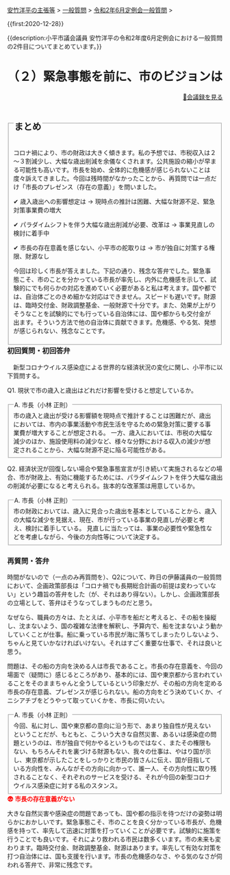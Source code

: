 <p class="breadcrumbs"><a href="../../../index.md">安竹洋平の主張等</a> > <a href="../../index.md">一般質問</a> > <a href="./index.md">令和2年6月定例会一般質問</a> > 

{{first:2020-12-28}}

{{description:小平市議会議員 安竹洋平の令和2年度6月定例会における一般質問の2件目についてまとめています。}}

<style type="text/css">
h4 {
  text-decoration: underline;
}
</style>

# （２）緊急事態を前に、市のビジョンは

<p style="text-align:right"><a href="xx">📄会議録を見る</a></p>

<fieldset class="point">
  <legend>
    <h2 class="point"> まとめ </h2>
  </legend>
  <p class="point">コロナ禍により、市の財政は大きく傾きます。私の予想では、市税収入は２～３割減少し、大幅な歳出削減を余儀なくされます。公共施設の縮小が早まる可能性も高いです。市長を始め、全体的に危機感が感じられないことは度々訴えてきました。今回は残時間がなかったことから、再質問では一点だけ「市長のプレゼンス（存在の意義）」を問いました。</p>
  <p class="point">✔ 歳入歳出への影響想定は<span> → 現時点の推計は困難、大幅な財源不足、緊急対策事業費の増大</span></p>
  <p class="point">✔ パラダイムシフトを伴う大幅な歳出削減が必要、改革は<span> → 事業見直しの検討に着手中</span></p>
  <p class="point">✔ 市長の存在意義を感じない、小平市の舵取りは<span> → 市が独自に対策する権限、財源なし</span></p>
  <p class="point">今回は珍しく市長が答えました。下記の通り、残念な答弁でした。緊急事態こそ、市のことを分かっている市長が率先し、内外に危機感を示して、試験的にでも何らかの対応を進めていく必要があると私は考えます。国や都では、自治体ごとのきめ細かな対応はできません。スピードも遅いです。財源は、臨時交付金、財政調整基金、一般財源で十分です。また、効果が上がりそうなことを試験的にでも行っている自治体には、国や都からも交付金が出ます。そういう方法で他の自治体に貢献できます。危機感、やる気、発想が感じられない、残念なことです。</p>
</fieldset>

<h3 style="margin-top:0"> 初回質問・初回答弁</h3>

<div class="letter">

　新型コロナウイルス感染症による世界的な経済状況の変化に関し、小平市に以下質問する。

<span class="q-a">Q1.</span> 現状で市の歳入と歳出はどれだけ影響を受けると想定しているか。

<fieldset class="touben">
<legend><span class="q-a">A.</span> 市長（小林 正則）</legend>
市の歳入と歳出が受ける影響額を現時点で推計することは困難だが、歳出においては、市内の事業活動や市民生活を守るための緊急対策に要する事業費が増大することが想定される。
一方、歳入においては、市税の大幅な減少のほか、施設使用料の減少など、様々な分野における収入の減少が想定されることから、大幅な財源不足に陥る可能性がある。
</fieldset>

<span class="q-a">Q2.</span> 経済状況が回復しない場合や緊急事態宣言が引き続いて実施されるなどの場合、市が財政上、有効に機能するためには、パラダイムシフトを伴う大幅な歳出の削減が必要になると考えられる。抜本的な改革策は用意しているか。

<fieldset class="touben">
<legend><span class="q-a">A.</span> 市長（小林 正則）</legend>
市の財政においては、歳入に見合った歳出を基本としていることから、歳入の大幅な減少を見据え、現在、市が行っている事業の見直しが必要と考え、検討に着手している。
見直しに当たっては、事業の必要性や緊急性などを考慮しながら、今後の方向性等について決定する。
</fieldset>

</div>

### 再質問・答弁

時間がないので（一点のみ再質問を）、Q2について、昨日の伊藤議員の一般質問において、企画政策部長は「コロナ禍でも長期総合計画の前提は変わっていない」という趣旨の答弁をした（が、それはあり得ない）。しかし、企画政策部長の立場として、答弁はそうなってしまうものだと思う。

なぜなら、職員の方々は、たとえば、小平市を船だと考えると、その船を操縦し、沈まないよう、国の複雑な法律を解釈し、予算内で、船を沈まないよう動かしていくことが仕事。船に乗っている市民が海に落ちてしまったりしないよう、ちゃんと見ていかなければいけない。それはすごく重要な仕事で、それは良いと思う。

問題は、その船の方向を決める人は市長であること。市長の存在意義を、今回の場面で（疑問に）感じるところがあり、基本的には、国や東京都から言われていることをそのままちゃんと全うしているという印象だが、その船の方向を定める市長の存在意義、プレゼンスが感じられない。船の方向をどう決めていくか、イニシアチブをどうやって取っていくかを、市長に伺いたい。

<fieldset class="touben" id="tuiju-suruyo">
<legend><span class="q-a">A.</span> 市長（小林 正則）</legend>
今回、私に対し、国や東京都の意向に沿う形で、あまり独自性が見えないということだが、もともと、こういう大きな自然災害、あるいは感染症の問題というのは、市が独自で何かやるというものではなく、またその権限もない、もちろんそれを裏づける財源もない、我々の仕事は、やはり国が示し、東京都が示したことをしっかりと市民の皆さんに伝え、国が目指している方向性を、みんながその方向に向かって、誰一人、その方向性に取り残されることなく、それぞれのサービスを受ける、それが今回の新型コロナウイルス感染症に対する私のスタンス。
</fieldset>

<div class="tips">
<strong style="color:red">😨 市長の存在意義がない</strong>

大きな自然災害や感染症の問題であっても、国や都の指示を待つだけの姿勢は明らかにおかしいです。緊急事態こそ、市のことを良く分かっている市長が、危機感を持って、率先して迅速に対策を打っていくことが必要です。試験的に施策を行うことでも良いです。それにより救われる市民は数多くいます。市の未来も変わります。臨時交付金、財政調整基金、財源はあります。率先して有効な対策を打つ自治体には、国も支援を行います。市長の危機感のなさ、やる気のなさが伺われる答弁で、非常に残念です。

</div>